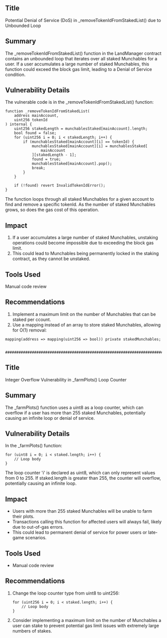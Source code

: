 ## Title
Potential Denial of Service (DoS) in _removeTokenIdFromStakedList() due to Unbounded Loop

## Summary
The _removeTokenIdFromStakedList() function in the LandManager contract contains an unbounded loop that iterates over all staked Munchables for a user. If a user accumulates a large number of staked Munchables, this function could exceed the block gas limit, leading to a Denial of Service condition.

## Vulnerability Details
The vulnerable code is in the _removeTokenIdFromStakedList() function:
```solidity
function _removeTokenIdFromStakedList(
    address mainAccount,
    uint256 tokenId
) internal {
    uint256 stakedLength = munchablesStaked[mainAccount].length;
    bool found = false;
    for (uint256 i = 0; i < stakedLength; i++) {
        if (munchablesStaked[mainAccount][i] == tokenId) {
            munchablesStaked[mainAccount][i] = munchablesStaked[
                mainAccount
            ][stakedLength - 1];
            found = true;
            munchablesStaked[mainAccount].pop();
            break;
        }
    }
    
    if (!found) revert InvalidTokenIdError();
}
```

The function loops through all staked Munchables for a given account to find and remove a specific tokenId. As the number of staked Munchables grows, so does the gas cost of this operation.

## Impact

1. If a user accumulates a large number of staked Munchables, unstaking operations could become impossible due to exceeding the block gas limit.
2. This could lead to Munchables being permanently locked in the staking contract, as they cannot be unstaked.


## Tools Used

Manual code review


## Recommendations

1. Implement a maximum limit on the number of Munchables that can be staked per ccount.
2. Use a mapping instead of an array to store staked Munchables, allowing for O(1) removal:
```solidity
mapping(address => mapping(uint256 => bool)) private stakedMunchables;
```
            ###################################################################################################################################################################################################################################################

## Title
Integer Overflow Vulnerability in _farmPlots() Loop Counter

## Summary
The _farmPlots() function uses a uint8 as a loop counter, which can overflow if a user has more than 255 staked Munchables, potentially causing an infinite loop or denial of service.

## Vulnerability Details
In the _farmPlots() function:

```solidity
for (uint8 i = 0; i < staked.length; i++) {
    // Loop body
}
```

The loop counter 'i' is declared as uint8, which can only represent values from 0 to 255. If staked.length is greater than 255, the counter will overflow, potentially causing an infinite loop.

## Impact
- Users with more than 255 staked Munchables will be unable to farm their plots.
- Transactions calling this function for affected users will always fail, likely due to out-of-gas errors.
- This could lead to permanent denial of service for power users or late-game scenarios.

## Tools Used
- Manual code review


## Recommendations
1. Change the loop counter type from uint8 to uint256:
   ```solidity
   for (uint256 i = 0; i < staked.length; i++) {
       // Loop body
   }
   ```
2. Consider implementing a maximum limit on the number of Munchables a user can stake to prevent potential gas limit issues with extremely large numbers of stakes.
